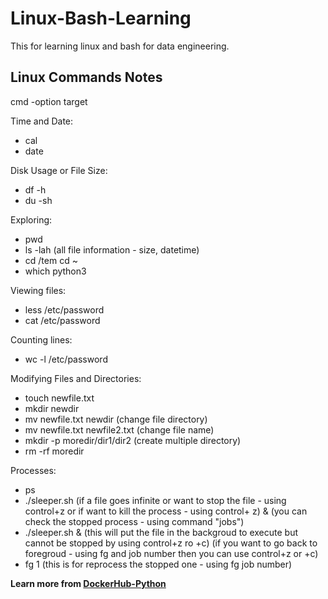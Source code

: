 # Linux-Bash-Learning
This for learning linux and bash for data engineering.

## Linux Commands Notes 
cmd  -option target 

Time and Date:
* cal 
* date

Disk Usage or File Size:
* df -h
* du -sh

Exploring:
* pwd 
* ls -lah (all file information - size, datetime)
* cd /tem cd ~
* which python3

Viewing files:
* less /etc/password
* cat /etc/password

Counting lines:
* wc -l /etc/password

Modifying Files and Directories:
* touch newfile.txt
* mkdir newdir
* mv newfile.txt newdir (change file directory)
* mv newfile.txt newfile2.txt (change file name)
* mkdir -p moredir/dir1/dir2 (create multiple directory)
* rm -rf moredir

Processes:
* ps
* ./sleeper.sh 
(if a file goes infinite or want to stop the file - using control+z or if want to kill the process - using control+
z) & (you can check the stopped process - using command 
"jobs")
* ./sleeper.sh & (this will put the file in the backgroud
to execute but cannot be stopped by using control+z ro +c)
(if you want to go back to foregroud - using fg and job number then you can use control+z or +c)
* fg 1 (this is for reprocess the stopped one - using fg job number)

**Learn more from [DockerHub-Python](https://hub.docker.com/_/python)**